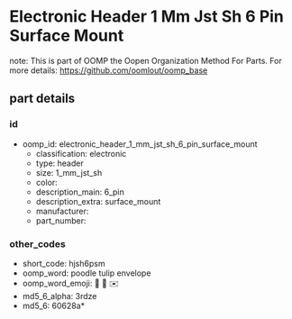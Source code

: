 # Electronic Header 1 Mm Jst Sh 6 Pin Surface Mount  

note: This is part of OOMP the Oopen Organization Method For Parts. For more details: https://github.com/oomlout/oomp_base

##  part details





### id
* oomp_id: electronic_header_1_mm_jst_sh_6_pin_surface_mount
  * classification: electronic
  * type: header
  * size: 1_mm_jst_sh
  * color: 
  * description_main: 6_pin
  * description_extra: surface_mount
  * manufacturer: 
  * part_number: 

### other_codes
* short_code: hjsh6psm
* oomp_word: poodle tulip envelope
* oomp_word_emoji: :poodle: :tulip: :envelope:
* md5_6_alpha: 3rdze
* md5_6: 60628a* 